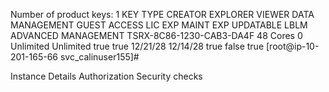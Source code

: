 Number of product keys: 1
KEY                       TYPE         CREATOR      EXPLORER     VIEWER       DATA MANAGEMENT           GUEST ACCESS LIC EXP      MAINT EXP    UPDATABLE    LBLM         ADVANCED MANAGEMENT
TSRX-8C86-1230-CAB3-DA4F  48 Cores     0            Unlimited    Unlimited    true                      true         12/21/28     12/14/28     true         false        true
[root@ip-10-201-165-66 svc_calinuser155]#


Instance Details
Authorization
Security checks
